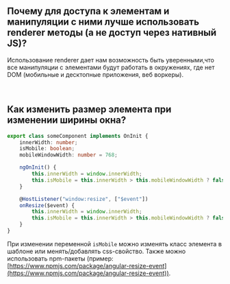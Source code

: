 ## <a name="renderer"></a> Почему для доступа к элементам и манипуляции с ними лучше использовать renderer методы (а не доступ через нативный JS)?

Использование renderer дает нам возможность быть уверенными,что все манипуляции с элементами будут работать в окружениях, где нет DOM (мобильные и десктопные приложения, веб воркеры).

<br/>

## <a name="size"></a>Как изменить размер элемента при изменении ширины окна?

```typescript
export class someComponent implements OnInit {
	innerWidth: number;
	isMobile: boolean;
	mobileWindowWidth: number = 768;

	ngOnInit() {
		this.innerWidth = window.innerWidth;
		this.isMobile = this.innerWidth > this.mobileWindowWidth ? false : true;
	}

	@HostListener("window:resize", ["$event"])
	onResize($event) {
		this.innerWidth = window.innerWidth;
		this.isMobile = this.innerWidth > this.mobileWindowWidth ? false : true;
	}
}
```

При изменении переменной `isMobile` можно изменять класс элемента в шаблоне или менять/добавлять css-свойство.
Также можно использовать npm-пакеты (пример: [https://www.npmjs.com/package/angular-resize-event](https://www.npmjs.com/package/angular-resize-event)).
